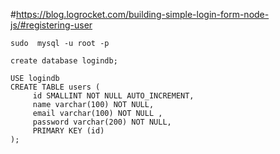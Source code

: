 #https://blog.logrocket.com/building-simple-login-form-node-js/#registering-user

`sudo  mysql -u root -p`

`create database logindb;`

```
USE logindb
CREATE TABLE users (
     id SMALLINT NOT NULL AUTO_INCREMENT,
     name varchar(100) NOT NULL,
     email varchar(100) NOT NULL ,
     password varchar(200) NOT NULL,
     PRIMARY KEY (id)
);

```
